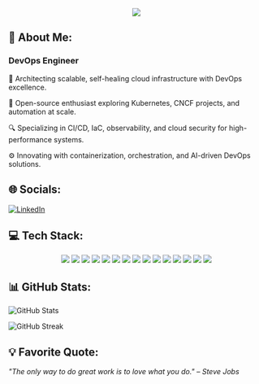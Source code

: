 <p align="center">
  <img src="https://readme-typing-svg.demolab.com?font=Fira+Code&size=24&pause=1000&color=00FF00&center=true&width=600&lines=👋+Hello%2C+Tech+Visionaries!;🚀+I+am+Tripti+Singh.;💻+DevOps+Engineer+%7C+Cloud+Enthusiast;+Automating+the+Future+of+Infrastructure!" />
</p>

## 💫 About Me:
### DevOps Engineer  

🚀 Architecting scalable, self-healing cloud infrastructure with DevOps excellence.  

🌱 Open-source enthusiast exploring Kubernetes, CNCF projects, and automation at scale.  

🔍 Specializing in CI/CD, IaC, observability, and cloud security for high-performance systems.  

⚙️ Innovating with containerization, orchestration, and AI-driven DevOps solutions.  

## 🌐 Socials:
[![LinkedIn](https://img.shields.io/badge/LinkedIn-%230077B5.svg?style=for-the-badge&logo=linkedin&logoColor=white)](https://www.linkedin.com/in/-triptisingh/)

## 💻 Tech Stack:
<p align="center">
  <img src="https://img.shields.io/badge/Shell_Script-%2312100E.svg?style=for-the-badge&logo=gnu-bash&logoColor=white" />
  <img src="https://img.shields.io/badge/Python-%2314354C.svg?style=for-the-badge&logo=python&logoColor=white" />
  <img src="https://img.shields.io/badge/AWS-%23FF9900.svg?style=for-the-badge&logo=amazon-aws&logoColor=white" />
  <img src="https://img.shields.io/badge/Jenkins-%23D24939.svg?style=for-the-badge&logo=jenkins&logoColor=white" />
  <img src="https://img.shields.io/badge/GitLab_CI-%23FC6D26.svg?style=for-the-badge&logo=gitlab&logoColor=white" />
  <img src="https://img.shields.io/badge/Git-%23F05032.svg?style=for-the-badge&logo=git&logoColor=white" />
  <img src="https://img.shields.io/badge/GitHub_Actions-%232088FF.svg?style=for-the-badge&logo=github-actions&logoColor=white" />
  <img src="https://img.shields.io/badge/Docker-%230db7ed.svg?style=for-the-badge&logo=docker&logoColor=white" />
  <img src="https://img.shields.io/badge/Gradle-%2302303A.svg?style=for-the-badge&logo=gradle&logoColor=white" />
  <img src="https://img.shields.io/badge/Grafana-%23F46800.svg?style=for-the-badge&logo=grafana&logoColor=white" />
  <img src="https://img.shields.io/badge/Notion-%23000000.svg?style=for-the-badge&logo=notion&logoColor=white" />
  <img src="https://img.shields.io/badge/Kubernetes-%23326CE5.svg?style=for-the-badge&logo=kubernetes&logoColor=white" />
  <img src="https://img.shields.io/badge/Prometheus-%23E6522C.svg?style=for-the-badge&logo=prometheus&logoColor=white" />
  <img src="https://img.shields.io/badge/Terraform-%237B42BC.svg?style=for-the-badge&logo=terraform&logoColor=white" />
  <img src="https://img.shields.io/badge/Ansible-%23EE0000.svg?style=for-the-badge&logo=ansible&logoColor=white" />
</p>

## 📊 GitHub Stats:
![GitHub Stats](https://github-readme-stats.vercel.app/api?username=Trptisingh&show_icons=true&theme=tokyonight)  

![GitHub Streak](https://github-readme-streak-stats.herokuapp.com/?user=Trptisingh&theme=radical)  


## 💡 Favorite Quote:
*"The only way to do great work is to love what you do." – Steve Jobs*  
